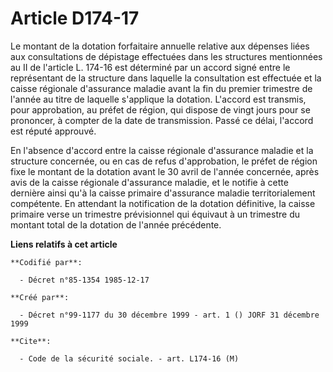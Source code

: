 # Article D174-17

Le montant de la dotation forfaitaire annuelle relative aux dépenses liées aux consultations de dépistage effectuées dans les
structures mentionnées au II de l'article L. 174-16 est déterminé par un accord signé entre le représentant de la structure
dans laquelle la consultation est effectuée et la caisse régionale d'assurance maladie avant la fin du premier trimestre de
l'année au titre de laquelle s'applique la dotation. L'accord est transmis, pour approbation, au préfet de région, qui
dispose de vingt jours pour se prononcer, à compter de la date de transmission. Passé ce délai, l'accord est réputé approuvé.

En l'absence d'accord entre la caisse régionale d'assurance maladie et la structure concernée, ou en cas de refus
d'approbation, le préfet de région fixe le montant de la dotation avant le 30 avril de l'année concernée, après avis de la
caisse régionale d'assurance maladie, et le notifie à cette dernière ainsi qu'à la caisse primaire d'assurance maladie
territorialement compétente. En attendant la notification de la dotation définitive, la caisse primaire verse un trimestre
prévisionnel qui équivaut à un trimestre du montant total de la dotation de l'année précédente.

**Liens relatifs à cet article**

	**Codifié par**:

	  - Décret n°85-1354 1985-12-17

	**Créé par**:

	  - Décret n°99-1177 du 30 décembre 1999 - art. 1 () JORF 31 décembre 1999

	**Cite**:

	  - Code de la sécurité sociale. - art. L174-16 (M)
